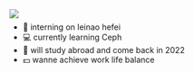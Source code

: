 <img align="left" src="https://github-readme-stats.vercel.app/api?username=sunmiao0301&include_all_commits=true&count_private-true&custom_title=sunmiao0301'%20GitHub%20Stats&line_height=30&show_icons=true&hide_border=true&bg_color=192133&title_color=efb752&icon_color=efb752&text_color=70bed9">



###
- 🧠 interning on leinao hefei
- 💻 currently learning Ceph
- 🚢 will study abroad and come back in 2022
- 💵 wanne achieve work life balance

<!--
**sunmiao0301/sunmiao0301** is a ✨ _special_ ✨ repository because its `README.md` (this file) appears on your GitHub profile.

Here are some ideas to get you started:

-->

